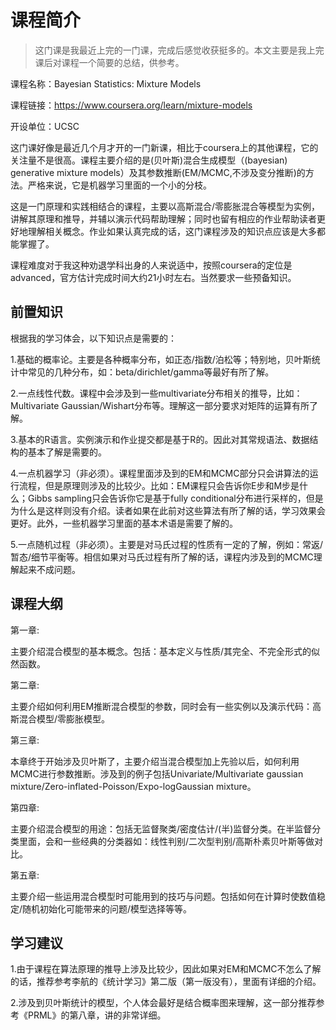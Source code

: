 # 课程简介

> 这门课是我最近上完的一门课，完成后感觉收获挺多的。本文主要是我上完课后对课程一个简要的总结，供参考。

课程名称：Bayesian Statistics: Mixture Models

课程链接：https://www.coursera.org/learn/mixture-models

开设单位：UCSC

这门课好像是最近几个月才开的一门新课，相比于coursera上的其他课程，它的关注量不是很高。课程主要介绍的是(贝叶斯)混合生成模型（(bayesian) generative mixture models）及其参数推断(EM/MCMC,不涉及变分推断)的方法。严格来说，它是机器学习里面的一个小的分枝。

这是一门原理和实践相结合的课程，主要以高斯混合/零膨胀混合等模型为实例，讲解其原理和推导，并辅以演示代码帮助理解；同时也留有相应的作业帮助读者更好地理解相关概念。作业如果认真完成的话，这门课程涉及的知识点应该是大多都能掌握了。

课程难度对于我这种劝退学科出身的人来说适中，按照coursera的定位是advanced，官方估计完成时间大约21小时左右。当然要求一些预备知识。

## **前置知识**

根据我的学习体会，以下知识点是需要的：

1.基础的概率论。主要是各种概率分布，如正态/指数/泊松等；特别地，贝叶斯统计中常见的几种分布，如：beta/dirichlet/gamma等最好有所了解。

2.一点线性代数。课程中会涉及到一些multivariate分布相关的推导，比如：Multivariate Gaussian/Wishart分布等。理解这一部分要求对矩阵的运算有所了解。

3.基本的R语言。实例演示和作业提交都是基于R的。因此对其常规语法、数据结构的基本了解是需要的。

4.一点机器学习（非必须）。课程里面涉及到的EM和MCMC部分只会讲算法的运行流程，但是原理则涉及的比较少。比如：EM课程只会告诉你E步和M步是什么；Gibbs sampling只会告诉你它是基于fully conditional分布进行采样的，但是为什么是这样则没有介绍。读者如果在此前对这些算法有所了解的话，学习效果会更好。此外，一些机器学习里面的基本术语是需要了解的。

5.一点随机过程（非必须）。主要是对马氏过程的性质有一定的了解，例如：常返/暂态/细节平衡等。相信如果对马氏过程有所了解的话，课程内涉及到的MCMC理解起来不成问题。

## **课程大纲**

第一章:

主要介绍混合模型的基本概念。包括：基本定义与性质/其完全、不完全形式的似然函数。

第二章:

主要介绍如何利用EM推断混合模型的参数，同时会有一些实例以及演示代码：高斯混合模型/零膨胀模型。

第三章:

本章终于开始涉及贝叶斯了，主要介绍当混合模型加上先验以后，如何利用MCMC进行参数推断。涉及到的例子包括Univariate/Multivariate gaussian mixture/Zero-inflated-Poisson/Expo-logGaussian mixture。

第四章:

主要介绍混合模型的用途：包括无监督聚类/密度估计/(半)监督分类。在半监督分类里面，会和一些经典的分类器如：线性判别/二次型判别/高斯朴素贝叶斯等做对比。

第五章:

主要介绍一些运用混合模型时可能用到的技巧与问题。包括如何在计算时使数值稳定/随机初始化可能带来的问题/模型选择等等。

## **学习建议**

1.由于课程在算法原理的推导上涉及比较少，因此如果对EM和MCMC不怎么了解的话，推荐参考李航的《统计学习》第二版（第一版没有），里面有详细的介绍。

2.涉及到贝叶斯统计的模型，个人体会最好是结合概率图来理解，这一部分推荐参考《PRML》的第八章，讲的非常详细。

